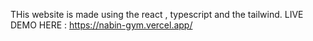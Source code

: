 THis website is made using the react , typescript and the tailwind. 
LIVE DEMO HERE : https://nabin-gym.vercel.app/
